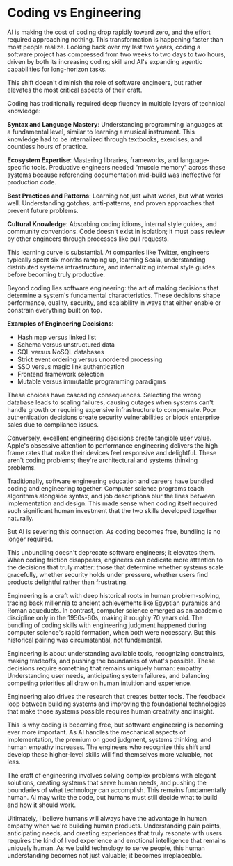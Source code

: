 # Coding vs Engineering

AI is making the cost of coding drop rapidly toward zero, and the effort required approaching nothing. This transformation is happening faster than most people realize. Looking back over my last two years, coding a software project has compressed from two weeks to two days to two hours, driven by both its increasing coding skill and AI's expanding agentic capabilities for long-horizon tasks.

This shift doesn't diminish the role of software engineers, but rather elevates the most critical aspects of their craft.

Coding has traditionally required deep fluency in multiple layers of technical knowledge:

**Syntax and Language Mastery**: Understanding programming languages at a fundamental level, similar to learning a musical instrument. This knowledge had to be internalized through textbooks, exercises, and countless hours of practice.

**Ecosystem Expertise**: Mastering libraries, frameworks, and language-specific tools. Productive engineers needed "muscle memory" across these systems because referencing documentation mid-build was ineffective for production code.

**Best Practices and Patterns**: Learning not just what works, but what works well. Understanding gotchas, anti-patterns, and proven approaches that prevent future problems.

**Cultural Knowledge**: Absorbing coding idioms, internal style guides, and community conventions. Code doesn't exist in isolation; it must pass review by other engineers through processes like pull requests.

This learning curve is substantial. At companies like Twitter, engineers typically spent six months ramping up, learning Scala, understanding distributed systems infrastructure, and internalizing internal style guides before becoming truly productive.

Beyond coding lies software engineering: the art of making decisions that determine a system's fundamental characteristics. These decisions shape performance, quality, security, and scalability in ways that either enable or constrain everything built on top.

**Examples of Engineering Decisions**:
- Hash map versus linked list
- Schema versus unstructured data
- SQL versus NoSQL databases
- Strict event ordering versus unordered processing
- SSO versus magic link authentication
- Frontend framework selection
- Mutable versus immutable programming paradigms

These choices have cascading consequences. Selecting the wrong database leads to scaling failures, causing outages when systems can't handle growth or requiring expensive infrastructure to compensate. Poor authentication decisions create security vulnerabilities or block enterprise sales due to compliance issues.

Conversely, excellent engineering decisions create tangible user value. Apple's obsessive attention to performance engineering delivers the high frame rates that make their devices feel responsive and delightful. These aren't coding problems; they're architectural and systems thinking problems.

Traditionally, software engineering education and careers have bundled coding and engineering together. Computer science programs teach algorithms alongside syntax, and job descriptions blur the lines between implementation and design. This made sense when coding itself required such significant human investment that the two skills developed together naturally.

But AI is severing this connection. As coding becomes free, bundling is no longer required.

This unbundling doesn't deprecate software engineers; it elevates them. When coding friction disappears, engineers can dedicate more attention to the decisions that truly matter: those that determine whether systems scale gracefully, whether security holds under pressure, whether users find products delightful rather than frustrating.

Engineering is a craft with deep historical roots in human problem-solving, tracing back millennia to ancient achievements like Egyptian pyramids and Roman aqueducts. In contrast, computer science emerged as an academic discipline only in the 1950s-60s, making it roughly 70 years old. The bundling of coding skills with engineering judgment happened during computer science's rapid formation, when both were necessary. But this historical pairing was circumstantial, not fundamental.

Engineering is about understanding available tools, recognizing constraints, making tradeoffs, and pushing the boundaries of what's possible. These decisions require something that remains uniquely human: empathy. Understanding user needs, anticipating system failures, and balancing competing priorities all draw on human intuition and experience.

Engineering also drives the research that creates better tools. The feedback loop between building systems and improving the foundational technologies that make those systems possible requires human creativity and insight.

This is why coding is becoming free, but software engineering is becoming ever more important. As AI handles the mechanical aspects of implementation, the premium on good judgment, systems thinking, and human empathy increases. The engineers who recognize this shift and develop these higher-level skills will find themselves more valuable, not less.

The craft of engineering involves solving complex problems with elegant solutions, creating systems that serve human needs, and pushing the boundaries of what technology can accomplish. This remains fundamentally human. AI may write the code, but humans must still decide what to build and how it should work.

Ultimately, I believe humans will always have the advantage in human empathy when we're building human products. Understanding pain points, anticipating needs, and creating experiences that truly resonate with users requires the kind of lived experience and emotional intelligence that remains uniquely human. As we build technology to serve people, this human understanding becomes not just valuable; it becomes irreplaceable.